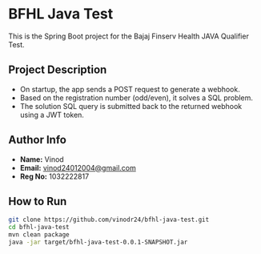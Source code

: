 # BFHL Java Test

This is the Spring Boot project for the Bajaj Finserv Health JAVA Qualifier Test.

## Project Description

- On startup, the app sends a POST request to generate a webhook.
- Based on the registration number (odd/even), it solves a SQL problem.
- The solution SQL query is submitted back to the returned webhook using a JWT token.

## Author Info

- **Name:** Vinod  
- **Email:** vinod24012004@gmail.com  
- **Reg No:** 1032222817

## How to Run

```bash
git clone https://github.com/vinodr24/bfhl-java-test.git
cd bfhl-java-test
mvn clean package
java -jar target/bfhl-java-test-0.0.1-SNAPSHOT.jar
